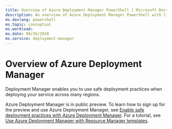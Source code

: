 ```yaml
---
title: Overview of Azure Deployment Manager PowerShell | Microsoft Docs
description: An overview of Azure Deployment Manager PowerShell with links to installation and configuration.
ms.devlang: powershell
ms.topic: conceptual
ms.workload:
ms.date: 09/26/2018
ms.service: deployment-manager
---
```

# Overview of Azure Deployment Manager

Deployment Manager enables you to use safe deployment practices when deploying your service across many regions.

Azure Deployment Manager is in public preview. To learn how to sign up for the preview and use Azure Deployment Manager, see [Enable safe deployment practices with Azure Deployment Manager](/azure/azure-resource-manager/deployment-manager-overview). For a tutorial, see [Use Azure Deployment Manager with Resource Manager templates](/azure/azure-resource-manager/deployment-manager-tutorial).